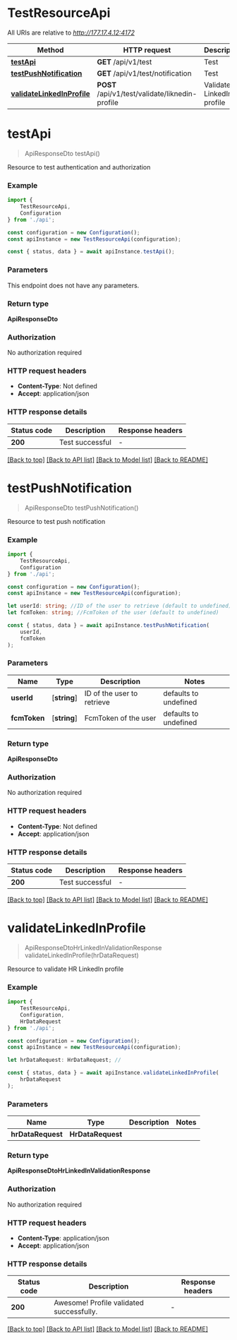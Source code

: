 # TestResourceApi

All URIs are relative to *http://177.17.4.12:4172*

|Method | HTTP request | Description|
|------------- | ------------- | -------------|
|[**testApi**](#testapi) | **GET** /api/v1/test | Test|
|[**testPushNotification**](#testpushnotification) | **GET** /api/v1/test/notification | Test|
|[**validateLinkedInProfile**](#validatelinkedinprofile) | **POST** /api/v1/test/validate/liknedin-profile | Validate HR LinkedIn profile|

# **testApi**
> ApiResponseDto testApi()

Resource to test authentication and authorization

### Example

```typescript
import {
    TestResourceApi,
    Configuration
} from './api';

const configuration = new Configuration();
const apiInstance = new TestResourceApi(configuration);

const { status, data } = await apiInstance.testApi();
```

### Parameters
This endpoint does not have any parameters.


### Return type

**ApiResponseDto**

### Authorization

No authorization required

### HTTP request headers

 - **Content-Type**: Not defined
 - **Accept**: application/json


### HTTP response details
| Status code | Description | Response headers |
|-------------|-------------|------------------|
|**200** | Test successful |  -  |

[[Back to top]](#) [[Back to API list]](../README.md#documentation-for-api-endpoints) [[Back to Model list]](../README.md#documentation-for-models) [[Back to README]](../README.md)

# **testPushNotification**
> ApiResponseDto testPushNotification()

Resource to test push notification

### Example

```typescript
import {
    TestResourceApi,
    Configuration
} from './api';

const configuration = new Configuration();
const apiInstance = new TestResourceApi(configuration);

let userId: string; //ID of the user to retrieve (default to undefined)
let fcmToken: string; //FcmToken of the user (default to undefined)

const { status, data } = await apiInstance.testPushNotification(
    userId,
    fcmToken
);
```

### Parameters

|Name | Type | Description  | Notes|
|------------- | ------------- | ------------- | -------------|
| **userId** | [**string**] | ID of the user to retrieve | defaults to undefined|
| **fcmToken** | [**string**] | FcmToken of the user | defaults to undefined|


### Return type

**ApiResponseDto**

### Authorization

No authorization required

### HTTP request headers

 - **Content-Type**: Not defined
 - **Accept**: application/json


### HTTP response details
| Status code | Description | Response headers |
|-------------|-------------|------------------|
|**200** | Test successful |  -  |

[[Back to top]](#) [[Back to API list]](../README.md#documentation-for-api-endpoints) [[Back to Model list]](../README.md#documentation-for-models) [[Back to README]](../README.md)

# **validateLinkedInProfile**
> ApiResponseDtoHrLinkedInValidationResponse validateLinkedInProfile(hrDataRequest)

Resource to validate HR LinkedIn profile

### Example

```typescript
import {
    TestResourceApi,
    Configuration,
    HrDataRequest
} from './api';

const configuration = new Configuration();
const apiInstance = new TestResourceApi(configuration);

let hrDataRequest: HrDataRequest; //

const { status, data } = await apiInstance.validateLinkedInProfile(
    hrDataRequest
);
```

### Parameters

|Name | Type | Description  | Notes|
|------------- | ------------- | ------------- | -------------|
| **hrDataRequest** | **HrDataRequest**|  | |


### Return type

**ApiResponseDtoHrLinkedInValidationResponse**

### Authorization

No authorization required

### HTTP request headers

 - **Content-Type**: application/json
 - **Accept**: application/json


### HTTP response details
| Status code | Description | Response headers |
|-------------|-------------|------------------|
|**200** | Awesome! Profile validated successfully. |  -  |

[[Back to top]](#) [[Back to API list]](../README.md#documentation-for-api-endpoints) [[Back to Model list]](../README.md#documentation-for-models) [[Back to README]](../README.md)

